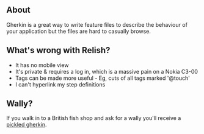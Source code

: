 About
-----

Gherkin is a great way to write feature files to describe the behaviour of your application but the
files are hard to casually browse.

What's wrong with Relish?
-------------------------

* It has no mobile view
* It's private & requires a log in, which is a massive pain on a Nokia C3-00
* Tags can be made more useful - Eg, cuts of all tags marked '@touch'
* I can't hyperlink my step definitions

Wally?
------

If you walk in to a British fish shop and ask for a wally you'll receive a [pickled gherkin](https://github.com/cucumber/cucumber/wiki/Gherkin).
